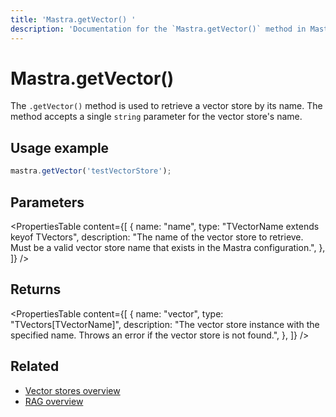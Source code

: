```yaml
---
title: 'Mastra.getVector() '
description: 'Documentation for the `Mastra.getVector()` method in Mastra, which retrieves a vector store by name.'
---
```


# Mastra.getVector()

The `.getVector()` method is used to retrieve a vector store by its name. The method accepts a single `string` parameter for the vector store's name.

## Usage example

```typescript copy
mastra.getVector('testVectorStore');
```

## Parameters

<PropertiesTable
content={[
{
name: "name",
type: "TVectorName extends keyof TVectors",
description: "The name of the vector store to retrieve. Must be a valid vector store name that exists in the Mastra configuration.",
},
]}
/>

## Returns

<PropertiesTable
content={[
{
name: "vector",
type: "TVectors[TVectorName]",
description: "The vector store instance with the specified name. Throws an error if the vector store is not found.",
},
]}
/>

## Related

- [Vector stores overview](../../docs/rag/vector-databases)
- [RAG overview](../../docs/rag/overview)
